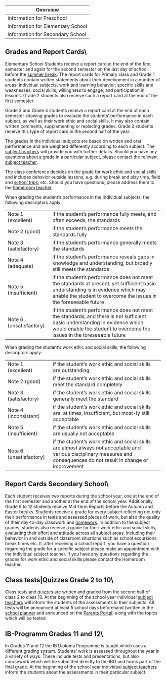 | Overview |
| --- |
| Information for Preschool | no |
| Information for Elementary School | yes |
| Information for Secondary School | yes |

## Grades and Report Cards\ 

Elementary School Students receive a report card at the end of the first semester and again for the second semester on the last day of school before the [summer break](/en/Holidays,_Public_Holidays_and_Bridge_Days "Holidays, Public Holidays and Bridge Days"). The report cards for Primary class and Grade 1 students contain written statements about their development in a number of areas: individual subjects, work and learning behavior, specific skills and weaknesses, social skills, willingness to engage, and participation in lessons. Grade 2 students also receive such a report card at the end of the first semester.

Grade 3 and Grade 4 students receive a report card at the end of each semester showing grades to evaluate the students’ performance in each subject, as well as their work ethic and social skills. It may also contain written comments, supplementing or replacing grades. Grade 2 students receive this type of report card in the second half of the year.

The grades in the individual subjects are based on written and oral performance and are weighted differently according to each subject. The [subject teachers](/en/Homeroom_Teacher_and_Subject_Teacher "Homeroom Teacher and Subject Teacher") will provide you with further details. Should you have any questions about a grade in a particular subject, please contact the relevant [subject teacher](/en/Homeroom_Teacher_and_Subject_Teacher "Homeroom Teacher and Subject Teacher").

The class conference decides on the grade for work ethic and social skills and includes behavior outside lessons, e.g. during break and play time, field and [school trips](/en/School_Trips "School Trips"), etc. Should you have questions, please address them to the [homeroom teacher](/en/Homeroom_Teacher_and_Subject_Teacher "Homeroom Teacher and Subject Teacher").

When grading the student‘s performance in the individual subjects, the following descriptors apply:

<table><tbody><tr><td>Note 1 (excellent)</td><td>if the student’s performance fully meets, and often exceeds, the standards</td></tr><tr><td>Note 2 (good)</td><td>if the student’s performance meets the standards fully</td></tr><tr><td>Note 3 (satisfactory)</td><td>if the student’s performance generally meets the standards</td></tr><tr><td>Note 4 (adequate)</td><td>if the student’s performance reveals gaps in knowledge and understanding, but broadly still meets the standards</td></tr><tr><td>Note 5 (insufficient)</td><td>if the student’s performance does not meet the standards at present, yet sufficient basic understanding is in evidence which may enable the student to overcome the issues in the foreseeable future</td></tr><tr><td>Note 6 (unsatisfactory)</td><td>if the student’s performance does not meet the standards, and there is not sufficient basic understanding in evidence which would enable the student to overcome the issues in the foreseeable future</td></tr></tbody></table>

When grading the student‘s work ethic and social skills, the following descriptors apply:

<table><tbody><tr><td>Note 1 (excellent)</td><td>if the student’s work ethic and social skills are outstanding</td></tr><tr><td>Note 2 (good)</td><td>if the student’s work ethic and social skills meet the standard completely</td></tr><tr><td>Note 3 (satisfactory)</td><td>if the student’s work ethic and social skills generally meet the standard</td></tr><tr><td>Note 4 (inconsistent)</td><td>if the student’s work ethic and social skills are, at times, insufficient, but most-ly still acceptable</td></tr><tr><td>Note 5 (insufficient)</td><td>if the student’s work ethic and social skills are usually not acceptable</td></tr><tr><td>Note 6 (unsatisfactory)</td><td>if the student’s work ethic and social skills are almost always not acceptable and various disciplinary measures and consequences do not result in change or improvement.</td></tr></tbody></table>

## Report Cards Secondary School\ 

Each student receives two reports during the school year, one at the end of the first semester and another at the end of the school year. Additionally, Grade 9 to 12 students receive Mid-term Reports before the Autumn and Easter breaks. Students receive a grade for every subject reflecting not only their performance in tests and assessed pieces of work, but also the quality of their day-to-day classwork and [homework](/en/Homework_and_Planners "Homework and Planners"). In addition to the subject grades, students also receive a grade for their work ethic and social skills, evaluating their effort and attitude across all subject areas, including their behavior in and outside of classroom situations such as school excursions, break times etc. If, after receiving a school report, you have a question regarding the grade for a specific subject please make an appointment with the individual subject teacher. If you have any questions regarding the grades for work ethic and social skills please contact the Homeroom teacher.

## Class tests|Quizzes Grade 2 to 10\ 

Class tests and quizzes are written and graded from the second half of class 2 to class 10. At the beginning of the school year individual [subject teachers](/en/Homeroom_Teacher_and_Subject_Teacher "Homeroom Teacher and Subject Teacher") will inform the students of the assessments in their subjects. All tests will be announced at least 5 school days beforehand (written in the [school planner](/en/Homework_and_Planners "Homework and Planners") and announced on the [Parents Portal](/en/Parents_Portal "Parents Portal")) along with the topics which will be tested.

## IB-Programm Grades 11 and 12\ 

In Grades 11 and 12 the IB Diploma Programme is taught which uses a different grading system. Students’ work is assessed throughout the year in a variety of ways. These include tests and presentations, but also coursework which will be submitted directly to the IBO and forms part of the final grade. At the beginning of the school year individual [subject teachers](/en/Homeroom_Teacher_and_Subject_Teacher "Homeroom Teacher and Subject Teacher") inform the students about the assessments in their particular subject.